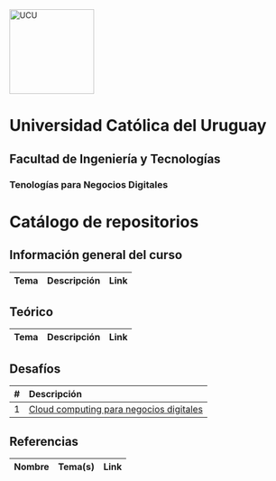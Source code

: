 <img alt="UCU" src="https://www.ucu.edu.uy/plantillas/images/logo_ucu_40.svg" width="150"/>

# Universidad Católica del Uruguay

## Facultad de Ingeniería y Tecnologías

### Tenologías para Negocios Digitales

# Catálogo de repositorios

## Información general del curso

| Tema | Descripción | Link |
|:--- |:--- |:--- |


## Teórico

| Tema | Descripción | Link |
|:--- |:--- |:--- |

## Desafíos

| # | Descripción |
|:--- |:---|
|1|[Cloud computing para negocios digitales](./laboratorio/laboratorio_cloud.md)|

## Referencias

| Nombre | Tema(s) | Link |
|:--- |:--- |:--- |

